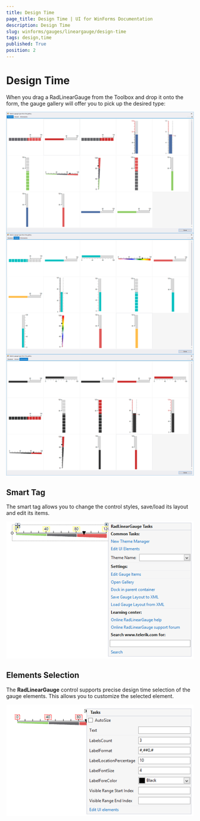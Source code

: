 ```yaml
---
title: Design Time
page_title: Design Time | UI for WinForms Documentation
description: Design Time
slug: winforms/gauges/lineargauge/design-time
tags: design,time
published: True
position: 2
---
```


# Design Time



When you drag a RadLinearGauge from the Toolbox and drop it onto the form, the gauge gallery will offer you to pick up the desired type:

![lineargauge-design-time 001](images/lineargauge-design-time001.png)

## Smart Tag

The smart tag allows you to change the control styles, save/load its layout and edit its items.

![lineargauge-design-time 002](images/lineargauge-design-time002.png)

## Elements Selection

The __RadLinearGauge__ control supports precise design time selection of the gauge elements. This allows you to customize the selected element.

![lineargauge-design-time 003](images/lineargauge-design-time003.png)
